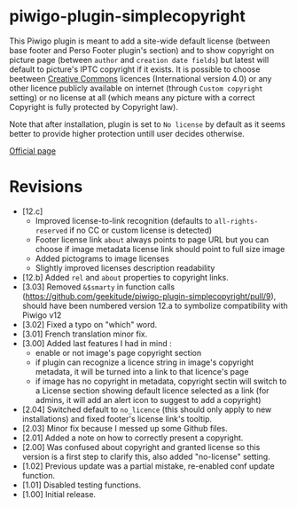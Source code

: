 # piwigo-plugin-simplecopyright

This Piwigo plugin is meant to add a site-wide default license (between base footer and Perso Footer plugin's section) and to show copyright on picture page (between ```author``` and ```creation date fields```) but latest will default to picture's IPTC copyright if it exists. It is possible to choose beetween [Creative Commons](https://creativecommons.org/licenses/) licences (International version 4.0) or any other licence publicly available on internet (through ```Custom copyright``` setting) or no license at all (which means any picture with a correct Copyright is fully protected by Copyright law).

Note that after installation, plugin is set to ```No license``` by default as it seems better to provide higher protection untill user decides otherwise.

[Official page](https://piwigo.org/ext/extension_view.php?eid=839)

# Revisions
* [12.c]
  * Improved license-to-link recognition (defaults to `all-rights-reserved` if no CC or custom license is detected)
  * Footer license link `about` always points to page URL but you can choose if image metadata license link should point to full size image
  * Added pictograms to image licenses
  * Slightly improved licenses description readability
* [12.b] Added `rel` and `about` properties to copyright links.
* [3.03] Removed `&$smarty` in function calls (https://github.com/geekitude/piwigo-plugin-simplecopyright/pull/9), should have been numbered version 12.a to symbolize compatibility with Piwigo v12
* [3.02] Fixed a typo on "which" word.
* [3.01] French translation minor fix.
* [3.00] Added last features I had in mind :
  * enable or not image's page copyright section
  * if plugin can recognize a licence string in image's copyright metadata, it will be turned into a link to that licence's page
  * if image has no copyright in metadata, copyright sectin will switch to a License section showing default licence selected as a link (for admins, it will add an alert icon to suggest to add a copyright)
* [2.04] Switched default to `no_licence` (this should only apply to new installations) and fixed footer's license link's tooltip.
* [2.03] Minor fix because I messed up some Github files.
* [2.01] Added a note on how to correctly present a copyright.
* [2.00] Was confused about copyright and granted license so this version is a first step to clarify this, also added "no-license" setting.
* [1.02] Previous update was a partial mistake, re-enabled conf update function.
* [1.01] Disabled testing functions.
* [1.00] Initial release.

